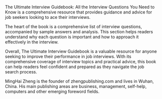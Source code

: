 

The Ultimate Interview Guidebook: All the Interview Questions You Need to Know is a comprehensive resource that provides guidance and advice for job seekers looking to ace their interviews.

The heart of the book is a comprehensive list of interview questions,  accompanied by sample answers and analysis. This section helps readers understand why each question is important and how to approach it effectively in the interview.

Overall, The Ultimate Interview Guidebook is a valuable resource for anyone seeking to improve their performance in job interviews. With its comprehensive coverage of interview topics and practical advice, this book can help readers feel confident and prepared as they navigate the job search process.

MingHai Zheng is the founder of zhengpublishing.com and lives in Wuhan, China. His main publishing areas are business, management, self-help, computers and other emerging foreword fields.
